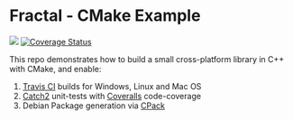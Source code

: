 # Fractal - CMake Example

![](https://travis-ci.org/dorodnic/cmake_tests.svg?branch=master) [![Coverage Status](https://coveralls.io/repos/github/dorodnic/cmake_tests/badge.svg?branch=master)](https://coveralls.io/github/dorodnic/cmake_tests?branch=master)

This repo demonstrates how to build a small cross-platform library in C++ with CMake, and enable:

1. [Travis CI](https://travis-ci.org/) builds for Windows, Linux and Mac OS
2. [Catch2](https://github.com/catchorg/Catch2) unit-tests with [Coveralls](https://coveralls.io) code-coverage
3. Debian Package generation via [CPack](https://cmake.org/cmake/help/v3.0/module/CPack.html)
